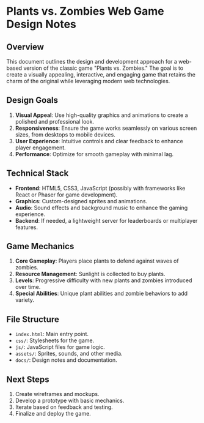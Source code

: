 # Plants vs. Zombies Web Game Design Notes

## Overview
This document outlines the design and development approach for a web-based version of the classic game "Plants vs. Zombies." The goal is to create a visually appealing, interactive, and engaging game that retains the charm of the original while leveraging modern web technologies.

## Design Goals
1. **Visual Appeal**: Use high-quality graphics and animations to create a polished and professional look.
2. **Responsiveness**: Ensure the game works seamlessly on various screen sizes, from desktops to mobile devices.
3. **User Experience**: Intuitive controls and clear feedback to enhance player engagement.
4. **Performance**: Optimize for smooth gameplay with minimal lag.

## Technical Stack
- **Frontend**: HTML5, CSS3, JavaScript (possibly with frameworks like React or Phaser for game development).
- **Graphics**: Custom-designed sprites and animations.
- **Audio**: Sound effects and background music to enhance the gaming experience.
- **Backend**: If needed, a lightweight server for leaderboards or multiplayer features.

## Game Mechanics
1. **Core Gameplay**: Players place plants to defend against waves of zombies.
2. **Resource Management**: Sunlight is collected to buy plants.
3. **Levels**: Progressive difficulty with new plants and zombies introduced over time.
4. **Special Abilities**: Unique plant abilities and zombie behaviors to add variety.

## File Structure
- `index.html`: Main entry point.
- `css/`: Stylesheets for the game.
- `js/`: JavaScript files for game logic.
- `assets/`: Sprites, sounds, and other media.
- `docs/`: Design notes and documentation.

## Next Steps
1. Create wireframes and mockups.
2. Develop a prototype with basic mechanics.
3. Iterate based on feedback and testing.
4. Finalize and deploy the game.